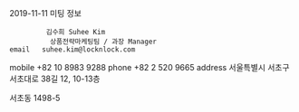 2019-11-11 미팅 정보


             김수희 Suhee Kim
              상품전략마케팅팀 / 과장 Manager
    email   suhee.kim@locknlock.com
  mobile    +82 10 8983 9288
   phone   +82 2 520 9665
 address   서울특별시 서초구 서초대로 38길 12, 10-13층


서초동 1498-5